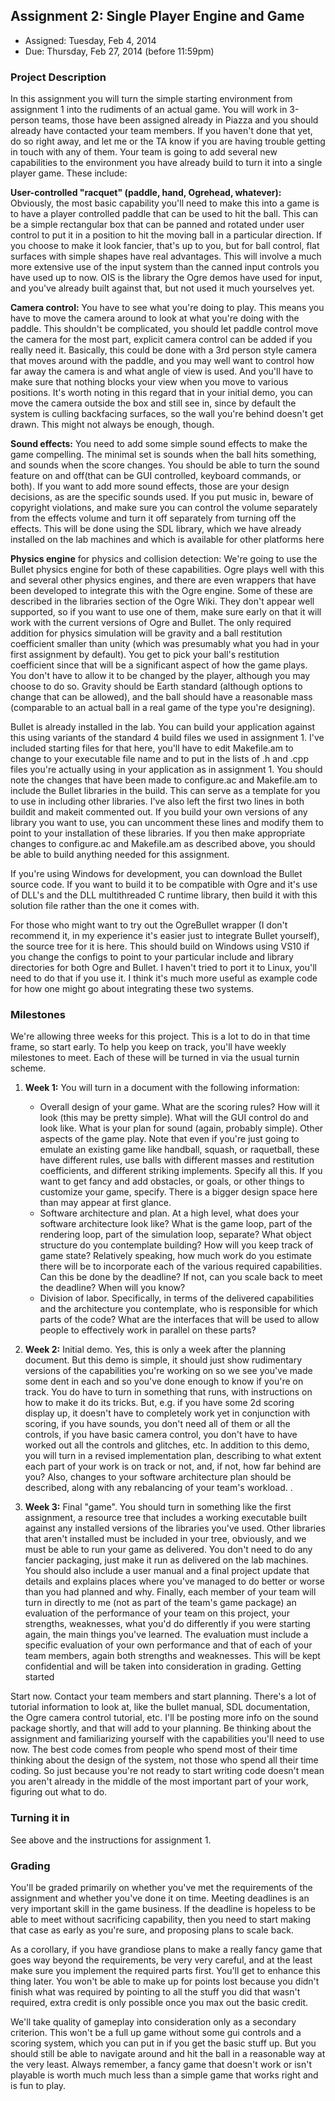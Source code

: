 ## Assignment 2: Single Player Engine and Game

- Assigned: Tuesday, Feb 4, 2014
- Due: Thursday, Feb 27, 2014 (before 11:59pm)


### Project Description

In this assignment you will turn the simple starting environment from assignment 1 into the rudiments of an actual game. You will work in 3-person teams, those have been assigned already in Piazza and you should already have contacted your team members. If you haven't done that yet, do so right away, and let me or the TA know if you are having trouble getting in touch with any of them. Your team is going to add several new capabilities to the environment you have already build to turn it into a single player game.
These include:

**User-controlled "racquet" (paddle, hand, Ogrehead, whatever):** Obviously, the most basic capability you'll need to make this into a game is to have a player controlled paddle that can be used to hit the ball. This can be a simple rectangular box that can be panned and rotated under user control to put it in a position to hit the moving ball in a particular direction. If you choose to make it look fancier, that's up to you, but for ball control, flat surfaces with simple shapes have real advantages. This will involve a much more extensive use of the input system than the canned input controls you have used up to now. OIS is the library the Ogre demos have used for input, and you've already built against that, but not used it much yourselves yet.

**Camera control:** You have to see what you're doing to play. This means you have to move the camera around to look at what you're doing with the paddle. This shouldn't be complicated, you should let paddle control move the camera for the most part, explicit camera control can be added if you really need it. Basically, this could be done with a 3rd person style camera that moves around with the paddle, and you may well want to control how far away the camera is and what angle of view is used. And you'll have to make sure that nothing blocks your view when you move to various positions. It's worth noting in this regard that in your initial demo, you can move the camera outside the box and still see in, since by default the system is culling backfacing surfaces, so the wall you're behind doesn't get drawn. This might not always be enough, though.

**Sound effects:** You need to add some simple sound effects to make the game compelling. The minimal set is sounds when the ball hits something, and sounds when the score changes. You should be able to turn the sound feature on and off(that can be GUI controlled, keyboard commands, or both). If you want to add more sound effects, those are your design decisions, as are the specific sounds used. If you put music in, beware of copyright violations, and make sure you can control the volume separately from the effects volume and turn it off separately from turning off the effects. This will be done using the SDL library, which we have already installed on the lab machines and which is available for other platforms here


**Physics engine** for physics and collision detection: We're going to use the Bullet physics engine for both of these capabilities. Ogre plays well with this and several other physics engines, and there are even wrappers that have been developed to integrate this with the Ogre engine. Some of these are described in the libraries section of the Ogre Wiki. They don't appear well supported, so if you want to use one of them, make sure early on that it will work with the current versions of Ogre and Bullet. The only required addition for physics simulation will be gravity and a ball restitution coefficient smaller than unity (which was presumably what you had in your first assignment by default). You get to pick your ball's restitution coefficient since that will be a significant aspect of how the game plays. You don't have to allow it to be changed by the player, although you may choose to do so. Gravity should be Earth standard (although options to change that can be allowed), and the ball should have a reasonable mass (comparable to an actual ball in a real game of the type you're designing).

Bullet is already installed in the lab. You can build your application against this using variants of the standard 4 build files we used in assignment 1. I've included starting files for that here, you'll have to edit Makefile.am to change to your executable file name and to put in the lists of .h and .cpp files you're actually using in your application as in assignment 1. You should note the changes that have been made to configure.ac and Makefile.am to include the Bullet libraries in the build. This can serve as a template for you to use in including other libraries. I've also left the first two lines in both buildit and makeit commented out. If you build your own versions of any library you want to use, you can uncomment these lines and modify them to point to your installation of these libraries. If you then make appropriate changes to configure.ac and Makefile.am as described above, you should be able to build anything needed for this assignment.

If you're using Windows for development, you can download the Bullet source code. If you want to build it to be compatible with Ogre and it's use of DLL's and the DLL multithreaded C runtime library, then build it with this solution file rather than the one it comes with.

For those who might want to try out the OgreBullet wrapper (I don't recommend it, in my experience it's easier just to integrate Bullet yourself), the source tree for it is here. This should build on Windows using VS10 if you change the configs to point to your particular include and library directories for both Ogre and Bullet. I haven't tried to port it to Linux, you'll need to do that if you use it. I think it's much more useful as example code for how one might go about integrating these two systems.

### Milestones

We're allowing three weeks for this project. This is a lot to do in that time frame, so start early. To help you keep on track, you'll have weekly milestones to meet. Each of these will be turned in via the usual turnin scheme.

1. **Week 1:** You will turn in a document with the following information:
	- Overall design of your game. What are the scoring rules? How will it look (this may be pretty simple). What will the GUI control do and look like. What is your plan for sound (again, probably simple). Other aspects of the game play. Note that even if you're just going to emulate an existing game like handball, squash, or raquetball, these have different rules, use balls with different masses and restitution coefficients, and different striking implements. Specify all this. If you want to get fancy and add obstacles, or goals, or other things to customize your game, specify. There is a bigger design space here than may appear at first glance.
	- Software architecture and plan. At a high level, what does your software architecture look like? What is the game loop, part of the rendering loop, part of the simulation loop, separate? What object structure do you contemplate building? How will you keep track of game state? Relatively speaking, how much work do you estimate there will be to incorporate each of the various required capabilities. Can this be done by the deadline? If not, can you scale back to meet the deadline? When will you know?
	- Division of labor. Specifically, in terms of the delivered capabilities and the architecture you contemplate, who is responsible for which parts of the code? What are the interfaces that will be used to allow people to effectively work in parallel on these parts?

1. **Week 2:** Initial demo. Yes, this is only a week after the planning document. But this demo is simple, it should just show rudimentary versions of the capabilities you're working on so we see you've made some dent in each and so you've done enough to know if you're on track. You do have to turn in something that runs, with instructions on how to make it do its tricks. But, e.g. if you have some 2d scoring display up, it doesn't have to completely work yet in conjunction with scoring, if you have sounds, you don't need all of them or all the controls, if you have basic camera control, you don't have to have worked out all the controls and glitches, etc. In addition to this demo, you will turn in a revised implementation plan, describing to what extent each part of your work is on track or not, and, if not, how far behind are you? Also, changes to your software architecture plan should be described, along with any rebalancing of your team's workload.
. 
1. **Week 3:** Final "game". You should turn in something like the first assignment, a resource tree that includes a working executable built against any installed versions of the libraries you've used. Other libraries that aren't installed must be included in your tree, obviously, and we must be able to run your game as delivered. You don't need to do any fancier packaging, just make it run as delivered on the lab machines. You should also include a user manual and a final project update that details and explains places where you've managed to do better or worse than you had planned and why. Finally, each member of your team will turn in directly to me (not as part of the team's game package) an evaluation of the performance of your team on this project, your strengths, weaknesses, what you'd do differently if you were starting again, the main things you've learned. The evaluation must include a specific evaluation of your own performance and that of each of your team members, again both strengths and weaknesses. This will be kept confidential and will be taken into consideration in grading.
Getting started

Start now. Contact your team members and start planning. There's a lot of tutorial information to look at, like the bullet manual, SDL documentation, the Ogre camera control tutorial, etc. I'll be posting more info on the sound package shortly, and that will add to your planning. Be thinking about the assignment and familiarizing yourself with the capabilities you'll need to use now. The best code comes from people who spend most of their time thinking about the design of the system, not those who spend all their time coding. So just because you're not ready to start writing code doesn't mean you aren't already in the middle of the most important part of your work, figuring out what to do.

### Turning it in

See above and the instructions for assignment 1.

### Grading

You'll be graded primarily on whether you've met the requirements of the assignment and whether you've done it on time. Meeting deadlines is an very important skill in the game business. If the deadline is hopeless to be able to meet without sacrificing capability, then you need to start making that case as early as you're sure, and proposing plans to scale back.

As a corollary, if you have grandiose plans to make a really fancy game that goes way beyond the requirements, be very very careful, and at the least make sure you implement the required parts first. You'll get to enhance this thing later. You won't be able to make up for points lost because you didn't finish what was required by pointing to all the stuff you did that wasn't required, extra credit is only possible once you max out the basic credit.

We'll take quality of gameplay into consideration only as a secondary criterion. This won't be a full up game without some gui controls and a scoring system, which you can put in if you get the basic stuff up. But you should still be able to navigate around and hit the ball in a reasonable way at the very least. Always remember, a fancy game that doesn't work or isn't playable is worth much much less than a simple game that works right and is fun to play.

